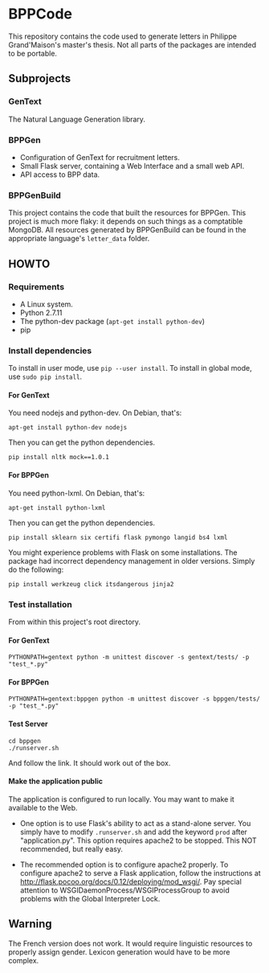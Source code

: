 # BPPCode
This repository contains the code used to generate letters in Philippe Grand'Maison's master's thesis. Not all parts of the packages are intended to be portable.

## Subprojects

### GenText
The Natural Language Generation library.

### BPPGen
* Configuration of GenText for recruitment letters.
* Small Flask server, containing a Web Interface and a small web API.
* API access to BPP data.

### BPPGenBuild
This project contains the code that built the resources for BPPGen. This project is much more flaky: it depends on such things as a 
comptatible MongoDB. All resources generated by BPPGenBuild can be found in the appropriate language's `letter_data` folder.

## HOWTO
### Requirements
* A Linux system.
* Python 2.7.11
* The python-dev package (`apt-get install python-dev`)
* pip

### Install dependencies
To install in user mode, use `pip --user install`. To install in global mode, use `sudo pip install`.
#### For GenText

You need nodejs and python-dev. On Debian, that's:
~~~~
apt-get install python-dev nodejs
~~~~

Then you can get the python dependencies.
~~~~
pip install nltk mock==1.0.1
~~~~


#### For BPPGen
You need python-lxml. On Debian, that's:
~~~~
apt-get install python-lxml
~~~~

Then you can get the python dependencies.
~~~~
pip install sklearn six certifi flask pymongo langid bs4 lxml
~~~~

You might experience problems with Flask on some installations. The package had incorrect dependency management in older versions. Simply do the following:
~~~~
pip install werkzeug click itsdangerous jinja2
~~~~


### Test installation
From within this project's root directory.
#### For GenText
~~~~
PYTHONPATH=gentext python -m unittest discover -s gentext/tests/ -p "test_*.py"
~~~~

#### For BPPGen
~~~~
PYTHONPATH=gentext:bppgen python -m unittest discover -s bppgen/tests/ -p "test_*.py"
~~~~

#### Test Server
~~~~
cd bppgen
./runserver.sh
~~~~
And follow the link. It should work out of the box.

#### Make the application public
The application is configured to run locally. You may want to make it available to the Web.

* One option is to use Flask's ability to act as a stand-alone server. You simply have to modify `.runserver.sh` and add the keyword `prod` after "application.py". This option requires apache2 to be stopped. This NOT recommended, but really easy.

* The recommended option is to configure apache2 properly. To configure apache2 to serve a Flask application, follow the instructions at http://flask.pocoo.org/docs/0.12/deploying/mod_wsgi/. Pay special attention to WSGIDaemonProcess/WSGIProcessGroup to avoid problems with the Global Interpreter Lock.

## Warning
The French version does not work. It would require linguistic resources to properly assign gender. Lexicon generation would have to be more complex.
